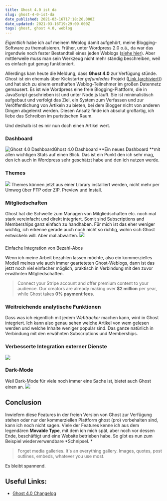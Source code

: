 ```yaml
---
title: Ghost 4.0 ist da
slug: ghost-4-0-ist-da
date_published: 2021-03-16T17:18:26.000Z
date_updated: 2021-03-16T19:29:09.000Z
tags: ghost, ghost 4.0, weblog
---
```


*Eigentlich* habe ich auf meinem Weblog damit aufgehört, meine Blogging-Software zu thematisieren. Früher, unter Wordpress 2.0 o.ä., da war das irgendwie noch fester Bestandteil eines jeden Weblogs ([siehe hier](https://www.basicthinking.de/blog/2008/06/26/wordpress/)). Aber mittlerweile muss man sein Werkzeug nicht mehr ständig beschreiben, weil es einfach gut genug funktioniert. 

Allerdings kam heute die Meldung, dass **Ghost 4.0** zur Verfügung stünde. Ghost ist ein ehemals über Kickstarter *gefundedes* Projekt ([Link (archiviert)](http://web.archive.org/web/20150321074828/https://www.kickstarter.com/projects/johnonolan/ghost-just-a-blogging-platform)) und hat sich zu einem ernsthaften Weblog-Teilnehmer im großen Datennetz gemausert. Es ist wie Wordpress eine freie Blogging-Plattform, die in JavaScript geschrieben ist und unter Node.js läuft. Sie ist minimalistisch aufgebaut und verfolgt das Ziel, ein System zum Verfassen und zur Veröffentlichung von Artikeln zu bieten, bei dem Blogger nicht von anderen Dingen abgelenkt werden. Diesen Ansatz finde ich absolut großartig, ich liebe das Schreiben im puristischen Raum. 

Und deshalb ist es mir nun doch einen Artikel wert. 

### Dashboard
![Ghost 4.0 Dashboard](__GHOST_URL__/content/images/2021/03/image.png)Ghost 4.0 Dashboard
**Ein neues Dashboard **mit allen wichtigen Stats auf einen Blick. Das ist ein Punkt den ich sehr mag, den ich auch in Wordpress sehr geschätzt habe und den ich nutzen werde.

### Themes
![](__GHOST_URL__/content/images/2021/03/Bildschirmfoto-2021-03-16-um-17.52.22.png)
Themes können jetzt aus einer Library installiert werden, nicht mehr per Umweg über FTP oder ZIP. Preview und Install.

### Mitgliedschaften

Ghost hat die Schwelle zum Managen von Mitgliedschaften etc. noch mal stark vereinfacht und direkt integriert. Somit sind Subscriptions and Memberships ganz einfach zu handhaben. Für mich ist das eher weniger wichtig, ich erkenne gerade auch noch nicht so richtig, wohin sich Ghost entwickeln will. Aber mal abwarten. 
![](__GHOST_URL__/content/images/2021/03/image-1.png)
### 
Einfache Integration von Bezahl-Abos

Wenn ich meine Arbeit bezahlen lassen möchte, also ein kommerzielles Modell meines wie auch immer gearteteten Ghost-Weblogs, dann ist das jetzt noch viel einfacher möglich, praktisch in Verbindung mit den zuvor erwähnten Mitgliedschaften. 

> Connect your Stripe account and offer premium content to your audience. Our creators are already making over ****$2 million**** per year, while Ghost takes ****0% payment fees****.

### Weitreichende analytische Funktionen

Dass was ich eigentlich mit jedem *Webtracker* machen kann, wird in Ghost integriert. Ich kann also genau sehen welche Artikel von wem gelesen werden und welche Inhalte weniger populär sind. Das ganze natürlich in Verbindung mit den erwähnten Subscriptions und Memberships.

### Verbesserte Integration externer Dienste
![](__GHOST_URL__/content/images/2021/03/Bildschirmfoto-2021-03-16-um-18.09.00.png)
### Dark-Mode

Weil Dark-Mode für viele noch immer eine Sache ist, bietet auch Ghost einen an. 
![](__GHOST_URL__/content/images/2021/03/image-2.png)
## Conclusion

Inwiefern diese Features in der freien Version von Ghost zur Verfügung stehen oder nur der kommerziellen Plattform ghost (pro) vorbehalten sind, kann ich noch nicht sagen. Viele der Features kenne ich aus dem legendären **Movable Type**, mit dem ich mich spät, aber noch vor dessen Ende, beschäftigt und eine Website betrieben habe. So gibt es nun zum Beispiel wiederverwendbare *Schnipsel. *

> Forget media galleries. It's an everything gallery. Images, quotes, post outlines, embeds, whatever you use most.

Es bleibt spannend.

## Useful Links:

- [Ghost 4.0 Changelog](https://ghost.org/changelog/4/)
